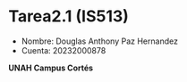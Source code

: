 # Tarea2.1 (IS513)

- Nombre: Douglas Anthony Paz Hernandez
- Cuenta: 20232000878

**UNAH Campus Cortés**
